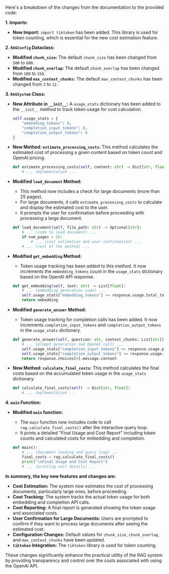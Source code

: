 Here's a breakdown of the changes from the documentation to the provided code:

**1. Imports:**

*   **New Import:** `import tiktoken` has been added. This library is used for token counting, which is essential for the new cost estimation feature.

**2. `RAGConfig` Dataclass:**

*   **Modified `chunk_size`:** The default `chunk_size` has been changed from `500` to `600`.
*   **Modified `chunk_overlap`:** The default `chunk_overlap` has been changed from `100` to `150`.
*   **Modified `max_context_chunks`:** The default `max_context_chunks` has been changed from `3` to `12`.

**3. `RAGSystem` Class:**

*   **New Attribute in `__init__`:** A `usage_stats` dictionary has been added to the `__init__` method to track token usage for cost calculation.

    ```python
    self.usage_stats = {
        "embedding_tokens": 0,
        "completion_input_tokens": 0,
        "completion_output_tokens": 0
    }
    ```

*   **New Method: `estimate_processing_costs`:** This method calculates the estimated cost of processing a given content based on token count and OpenAI pricing.

    ```python
    def estimate_processing_costs(self, content: str) -> Dict[str, float]:
        # ... implementation ...
    ```

*   **Modified `load_document` Method:**
    *   This method now includes a check for large documents (more than 25 pages).
    *   For large documents, it calls `estimate_processing_costs` to calculate and display the estimated cost to the user.
    *   It prompts the user for confirmation before proceeding with processing a large document.

    ```python
    def load_document(self, file_path: str) -> Optional[str]:
        # ... (code to load document) ...
        if num_pages > 25:
            # ... (cost estimation and user confirmation) ...
        # ... (rest of the method) ...
    ```

*   **Modified `get_embedding` Method:**
    *   Token usage tracking has been added to this method. It now increments the `embedding_tokens` count in the `usage_stats` dictionary based on the OpenAI API response.

    ```python
    def get_embedding(self, text: str) -> List[float]:
        # ... (embedding generation code) ...
        self.usage_stats["embedding_tokens"] += response.usage.total_tokens
        return embedding
    ```

*   **Modified `generate_answer` Method:**
    *   Token usage tracking for completion calls has been added. It now increments `completion_input_tokens` and `completion_output_tokens` in the `usage_stats` dictionary.

    ```python
    def generate_answer(self, question: str, context_chunks: List[str]) -> str:
        # ... (prompt generation and OpenAI call) ...
        self.usage_stats["completion_input_tokens"] += response.usage.prompt_tokens
        self.usage_stats["completion_output_tokens"] += response.usage.completion_tokens
        return response.choices[0].message.content
    ```

*   **New Method: `calculate_final_costs`:** This method calculates the final costs based on the accumulated token usage in the `usage_stats` dictionary.

    ```python
    def calculate_final_costs(self) -> Dict[str, float]:
        # ... implementation ...
    ```

**4. `main` Function:**

*   **Modified `main` function:**
    *   The `main` function now includes code to call `rag.calculate_final_costs()` after the interactive query loop.
    *   It prints a detailed "Final Usage and Cost Report" including token counts and calculated costs for embedding and completion.

    ```python
    def main():
        # ... (document loading and query loop) ...
        final_costs = rag.calculate_final_costs()
        print("\nFinal Usage and Cost Report")
        # ... (printing cost details) ...
    ```

**In summary, the key new features and changes are:**

*   **Cost Estimation:** The system now estimates the cost of processing documents, particularly large ones, before proceeding.
*   **Cost Tracking:** The system tracks the actual token usage for both embedding and completion API calls.
*   **Cost Reporting:**  A final report is generated showing the token usage and associated costs.
*   **User Confirmation for Large Documents:** Users are prompted to confirm if they want to process large documents after seeing the estimated cost.
*   **Configuration Changes:** Default values for `chunk_size`, `chunk_overlap`, and `max_context_chunks` have been updated.
*   **`tiktoken` Integration:** The `tiktoken` library is used for token counting.

These changes significantly enhance the practical utility of the RAG system by providing transparency and control over the costs associated with using the OpenAI API.
